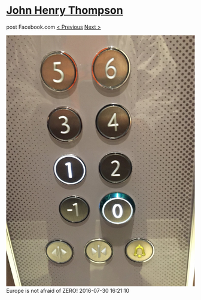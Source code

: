 # [John Henry Thompson](../README.md)
post Facebook.com
[< Previous](2016-07-30-4.md) [Next >](2016-07-17-1.md)

[![](../media/2016-07-30/Timeline-Photos-Europe-is-not-afraid-of-ZERO.jpg)](../README.md)
Europe is not afraid of ZERO!
2016-07-30 16:21:10